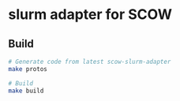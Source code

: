 # slurm adapter for SCOW

## Build

```bash
# Generate code from latest scow-slurm-adapter
make protos

# Build
make build

```